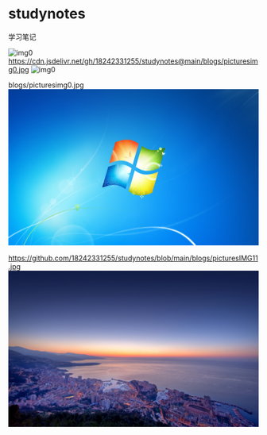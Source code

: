 # studynotes
学习笔记



![img0](https://cdn.jsdelivr.net/gh/18242331255/studynotes@latest/blogs/picturesimg0.jpg)
https://cdn.jsdelivr.net/gh/18242331255/studynotes@main/blogs/picturesimg0.jpg
![img0](https://cdn.jsdelivr.net/gh/18242331255/studynotes@main/blogs/picturesimg0.jpg)


blogs/picturesimg0.jpg
![img0](blogs/picturesimg0.jpg)


https://github.com/18242331255/studynotes/blob/main/blogs/picturesIMG11.jpg
![image](https://github.com/18242331255/studynotes/blob/main/blogs/picturesIMG11.jpg)

